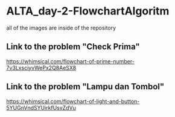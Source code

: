 # ALTA_day-2-FlowchartAlgoritm

all of the images are inside of the repository

## Link to the problem "Check Prima"
https://whimsical.com/flowchart-of-prime-number-7v3LxsciyvWePx2Q8AeSX8

## Link to the problem "Lampu dan Tombol"
https://whimsical.com/flowchart-of-light-and-button-5YUGnVndSYUirkfUsvZdVu